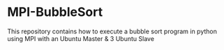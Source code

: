 # MPI-BubbleSort
This repository contains how to execute a bubble sort program in python using MPI with an Ubuntu Master &amp; 3 Ubuntu Slave
